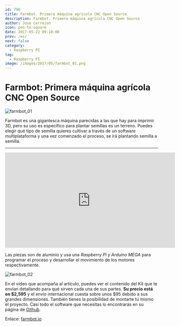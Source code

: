 ```yaml
---
id: 796
title: Farmbot. Primera máquina agrícola CNC Open Source
description: Farmbot. Primera máquina agrícola CNC Open Source
author: Jose Cerrejon
icon: pen-to-square
date: 2017-05-22 09:10:00
prev: /es/
next: false
category:
  - Raspberry PI
tag:
  - Raspberry PI
image: /images/2017/05/farmbot_01.png
---
```


# Farmbot: Primera máquina agrícola CNC Open Source

![farmbot_01](/images/2017/05/farmbot_01.png)

Farmbot es una gigantesca máquina parecidas a las que hay para imprimir 3D, pero su uso es específico para plantar semillas es un terreno. Puedes elegir qué tipo de semilla quieres cultivar a través de un software multiplataforma y una vez comenzado el proceso, se irá plantando semilla a semilla.

- - -
<iframe width="560" height="315" src="https://www.youtube.com/embed/bU9Xdeoc_O8?rel=0" frameborder="0" allowfullscreen></iframe>

Las piezas son de aluminio y usa una *Raspberry Pi* y *Arduino MEGA* para programar el proceso y desarrollar el movimiento de los motores respectivamente.

![farmbot_02](/images/2017/05/farmbot_02.png)

En el vídeo que acompaña al artículo, puedes ver el contenido del Kit que te envían detallando para qué sirven cada una de sus partes. **Su precio está en $2,595** y el envío internacional cuesta sobre unos $95 debido a sus grandes dimensiones. También tienes la posibilidad de montarte tú mismo el proyecto. Casi todo el software que necesitas lo encontrarás en su página de [Github](https://github.com/farmbot).

Enlace: [farmbot.io](https://farmbot.io/)
